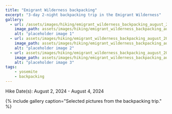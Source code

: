 ```yaml
---
title: "Emigrant Wilderness backpacking"
excerpt: "3-day 2-night backpacking trip in the Emigrant Wilderness"
gallery:
  - url: /assets/images/hiking/emigrant_wilderness_backpacking_august_2024/IMG_4780.jpg
    image_path: assets/images/hiking/emigrant_wilderness_backpacking_august_2024/IMG_4780.jpg
    alt: "placeholder image 1"
  - url: assets/images/hiking/emigrant_wilderness_backpacking_august_2024/IMG_8157.jpg
    image_path: assets/images/hiking/emigrant_wilderness_backpacking_august_2024/IMG_8157.jpg
    alt: "placeholder image 2"
  - url: assets/images/hiking/emigrant_wilderness_backpacking_august_2024/IMG_8172.jpg
    image_path: assets/images/hiking/emigrant_wilderness_backpacking_august_2024/IMG_8172.jpg
    alt: "placeholder image 3"
tags: 
    - yosemite
    - backpacking
---
```

Hike Date(s): August 2, 2024 - August 4, 2024

{% include gallery caption="Selected pictures from the backpacking trip." %}
